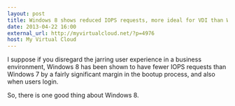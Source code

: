 ```yaml
---
layout: post
title: Windows 8 shows reduced IOPS requests, more ideal for VDI than Windows 7?
date: 2013-04-22 16:00
external_url: http://myvirtualcloud.net/?p=4976
host: My Virtual Cloud
---
```


I suppose if you disregard the jarring user experience in a business environment, Windows 8 has been shown to have fewer IOPS requests than Windows 7 by a fairly significant margin in the bootup process, and also when users login.

So, there is one good thing about Windows 8.
